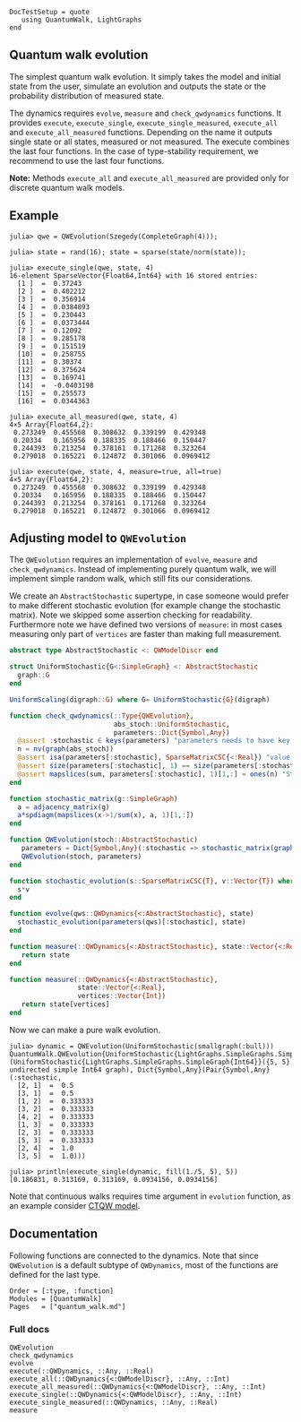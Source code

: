 ```@meta
DocTestSetup = quote
   using QuantumWalk, LightGraphs
end
```

## Quantum walk evolution

The simplest quantum walk evolution. It simply takes the model and initial state from
the user, simulate an evolution and outputs the state or the probability distribution
of measured state.

The dynamics requires `evolve`, `measure` and `check_qwdynamics` functions.
It provides `execute`, `execute_single`, `execute_single_measured`, `execute_all` and
`execute_all_measured` functions. Depending on the name it outputs single state
or all states, measured or not measured. The execute combines the last four functions.
In the case of type-stability requirement, we recommend to use the last four
functions.

**Note:** Methods `execute_all` and `execute_all_measured` are provided only for discrete
quantum walk models.

## Example
```julia-repl
julia> qwe = QWEvolution(Szegedy(CompleteGraph(4)));

julia> state = rand(16); state = sparse(state/norm(state));

julia> execute_single(qwe, state, 4)
16-element SparseVector{Float64,Int64} with 16 stored entries:
  [1 ]  =  0.37243
  [2 ]  =  0.402212
  [3 ]  =  0.356914
  [4 ]  =  0.0384893
  [5 ]  =  0.230443
  [6 ]  =  0.0373444
  [7 ]  =  0.12092
  [8 ]  =  0.285178
  [9 ]  =  0.151519
  [10]  =  0.258755
  [11]  =  0.30374
  [12]  =  0.375624
  [13]  =  0.169741
  [14]  =  -0.0403198
  [15]  =  0.255573
  [16]  =  0.0344363

julia> execute_all_measured(qwe, state, 4)
4×5 Array{Float64,2}:
 0.273249  0.455568  0.308632  0.339199  0.429348
 0.20334   0.165956  0.188335  0.188466  0.150447
 0.244393  0.213254  0.378161  0.171268  0.323264
 0.279018  0.165221  0.124872  0.301066  0.0969412

julia> execute(qwe, state, 4, measure=true, all=true)
4×5 Array{Float64,2}:
 0.273249  0.455568  0.308632  0.339199  0.429348
 0.20334   0.165956  0.188335  0.188466  0.150447
 0.244393  0.213254  0.378161  0.171268  0.323264
 0.279018  0.165221  0.124872  0.301066  0.0969412
```

## Adjusting model to `QWEvolution`

The `QWEvolution` requires an implementation of `evolve`, `measure` and `check_qwdynamics`.
Instead of implementing purely quantum walk, we will implement simple random walk,
which still fits our considerations.

We create an  `AbstractStochastic` supertype, in case someone would prefer to make different
stochastic evolution (for example change the stochastic matrix). Note we skipped
some assertion checking for readability. Furthermore note we have defined two
versions of `measure`: in most cases measuring only part of `vertices` are faster
than making full measurement.

```julia
abstract type AbstractStochastic <: QWModelDiscr end

struct UniformStochastic{G<:SimpleGraph} <: AbstractStochastic
  graph::G
end

UniformScaling(digraph::G) where G= UniformStochastic{G}(digraph)

function check_qwdynamics(::Type{QWEvolution},
                          abs_stoch::UniformStochastic,
                          parameters::Dict{Symbol,Any})
  @assert :stochastic ∈ keys(parameters) "parameters needs to have key stochastic"
  n = nv(graph(abs_stoch))
  @assert isa(parameters[:stochastic], SparseMatrixCSC{<:Real}) "value for :stochastic needs to be sparse matrix with real numbers"
  @assert size(parameters[:stochastic], 1) == size(parameters[:stochastic], 2) "Stochastic matrix needs to be square stochastic matrix"
  @assert mapslices(sum, parameters[:stochastic], 1)[1,:] ≈ ones(n) "Stochastic matrix needs to be square stochastic matrix of order graph"
end

function stochastic_matrix(g::SimpleGraph)
  a = adjacency_matrix(g)
  a*spdiagm(mapslices(x->1/sum(x), a, 1)[1,:])
end

function QWEvolution(stoch::AbstractStochastic)
   parameters = Dict{Symbol,Any}(:stochastic => stochastic_matrix(graph(stoch)))
   QWEvolution(stoch, parameters)
end

function stochastic_evolution(s::SparseMatrixCSC{T}, v::Vector{T}) where T<:Real
  s*v
end

function evolve(qws::QWDynamics{<:AbstractStochastic}, state)
  stochastic_evolution(parameters(qws)[:stochastic], state)
end

function measure(::QWDynamics{<:AbstractStochastic}, state::Vector{<:Real})
   return state
end

function measure(::QWDynamics{<:AbstractStochastic},
                 state::Vector{<:Real},
                 vertices::Vector{Int})
   return state[vertices]
end
```

Now we can make a pure walk evolution.

```julia-repl
julia> dynamic = QWEvolution(UniformStochastic(smallgraph(:bull)))
QuantumWalk.QWEvolution{UniformStochastic{LightGraphs.SimpleGraphs.SimpleGraph{Int64}}}(UniformStochastic{LightGraphs.SimpleGraphs.SimpleGraph{Int64}}({5, 5} undirected simple Int64 graph), Dict{Symbol,Any}(Pair{Symbol,Any}(:stochastic,
  [2, 1]  =  0.5
  [3, 1]  =  0.5
  [1, 2]  =  0.333333
  [3, 2]  =  0.333333
  [4, 2]  =  0.333333
  [1, 3]  =  0.333333
  [2, 3]  =  0.333333
  [5, 3]  =  0.333333
  [2, 4]  =  1.0
  [3, 5]  =  1.0)))

julia> println(execute_single(dynamic, fill(1./5, 5), 5))
[0.186831, 0.313169, 0.313169, 0.0934156, 0.0934156]
```

Note that continuous walks requires time argument in `evolution` function, as an example consider  [CTQW model](ctqw.md).

## Documentation

Following functions are connected to the dynamics. Note that since `QWEvolution`
is a default subtype of `QWDynamics`, most of the functions are defined for
the last type.
```@index
Order = [:type, :function]
Modules = [QuantumWalk]
Pages   = ["quantum_walk.md"]
```

### Full docs

```@docs
QWEvolution
check_qwdynamics
evolve
execute(::QWDynamics, ::Any, ::Real)
execute_all(::QWDynamics{<:QWModelDiscr}, ::Any, ::Int)
execute_all_measured(::QWDynamics{<:QWModelDiscr}, ::Any, ::Int)
execute_single(::QWDynamics{<:QWModelDiscr}, ::Any, ::Int)
execute_single_measured(::QWDynamics, ::Any, ::Real)
measure
```
